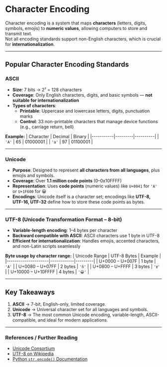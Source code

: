 # Character Encoding

Character encoding is a system that maps **characters** (letters, digits, symbols, emojis) to **numeric values**, allowing computers to store and transmit text.  
Not all encoding standards support non-English characters, which is crucial for **internationalization**.

---

## Popular Character Encoding Standards

### ASCII
- **Size**: 7 bits → 2⁷ = 128 characters  
- **Coverage**: Only English characters, digits, and basic symbols — **not suitable for internationalization**  
- **Types of characters**:
  - **Printable**: Uppercase and lowercase letters, digits, punctuation marks  
  - **Control**: 33 non-printable characters that manage device functions (e.g., carriage return, bell)  

**Example:**
| Character | Decimal | Binary   |
|-----------|---------|----------|
| `'A'`     | 65      | 01000001 |
| `'a'`     | 97      | 01100001 |

---

### Unicode
- **Purpose**: Designed to represent **all characters from all languages**, plus emojis and symbols.  
- **Coverage**: Over **1.1 million code points** (0–0x10FFFF)  
- **Representation**: Uses **code points** (numeric values) like `U+0041` for `'A'` or `U+1F600` for 😀  
- **Encodings**: Unicode itself is a character set; encodings like **UTF-8, UTF-16, UTF-32** define how to store these code points as bytes.

---

### UTF-8 (Unicode Transformation Format – 8-bit)
- **Variable-length encoding**: 1–4 bytes per character  
- **Backward compatible with ASCII**: ASCII characters use 1 byte in UTF-8  
- **Efficient for internationalization**: Handles emojis, accented characters, and non-Latin scripts seamlessly  

**Byte usage by character range:**
| Unicode Range        | UTF-8 Bytes | Example |
|---------------------|------------|---------|
| U+0000 – U+007F      | 1 byte     | `'A'` |
| U+0080 – U+07FF      | 2 bytes    | `'ñ'` |
| U+0800 – U+FFFF      | 3 bytes    | `'ह'` |
| U+10000 – U+10FFFF   | 4 bytes    | `'😀'` |

---

## Key Takeaways
1. **ASCII** → 7-bit, English-only, limited coverage.  
2. **Unicode** → Universal character set for all languages and symbols.  
3. **UTF-8** → The most common Unicode encoding, variable-length, ASCII-compatible, and ideal for modern applications.  

---

### References / Further Reading
- [Unicode Consortium](https://home.unicode.org/)  
- [UTF-8 on Wikipedia](https://en.wikipedia.org/wiki/UTF-8)  
- [Python `str.encode()` Documentation](https://docs.python.org/3/library/stdtypes.html#str.encode)

